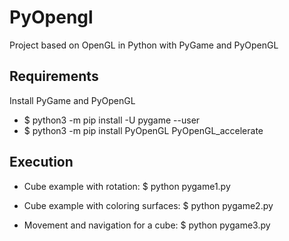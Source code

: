 # PyOpengl
Project based on OpenGL in Python with PyGame and PyOpenGL

## Requirements
Install PyGame and PyOpenGL
* $ python3 -m pip install -U pygame --user
* $ python3 -m pip install PyOpenGL PyOpenGL_accelerate

## Execution
* Cube example with rotation: $ python pygame1.py
* Cube example with coloring surfaces: $ python pygame2.py

* Movement and navigation for a cube: $ python pygame3.py
